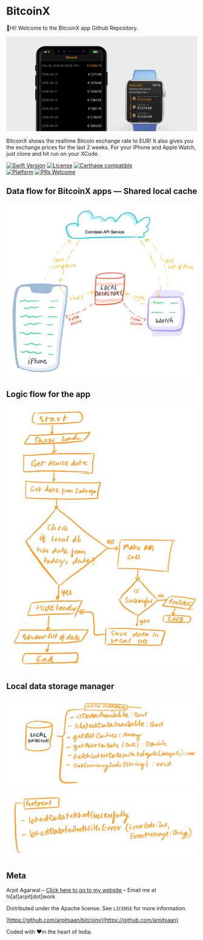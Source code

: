 # BitcoinX
👋Hi! Welcome to the BitcoinX app Github Repository.

![BitcoinX shows you exchange rates for bitcoin](/images/bitcoinx-hero.png?raw=true "BitcoinX - EUR to Bitcoin exchange rates on your iPhone and Watch!")

BitcoinX shows the realtime Bitcoin exchange rate to EUR! It also gives you the exchange prices for the last 2 weeks.
For your iPhone and Apple Watch, just clone and hit run on your XCode.


[![Swift Version][swift-image]][swift-url]
[![License][license-image]][license-url]
[![Carthage compatible](https://img.shields.io/badge/Carthage-compatible-4BC51D.svg?style=flat)](https://github.com/Carthage/Carthage)  
[![Platform](https://img.shields.io/cocoapods/p/LFAlertController.svg?style=flat)](http://cocoapods.org/pods/LFAlertController)
[![PRs Welcome](https://img.shields.io/badge/PRs-welcome-brightgreen.svg?style=flat-square)](http://makeapullrequest.com)

## Data flow for BitcoinX apps — Shared local cache
![Data flow for BitcoinX apps](/images/bx-localcaching.png?raw=true "Data flow for BitcoinX apps")

## Logic flow for the app
![Logic flow for BitcoinX](/images/bx-flow.png?raw=true "Logic flow for BitcoinX")

## Local data storage manager
![Local data storage for BitcoinX](/images/bx-datamanager.png?raw=true "Local data storage manager")
![Data storage protocol](/images/bx-dataprotocol.png?raw=true "Data storage protocol")

## Meta

Arpit Agarwal – [Click here to go to my website](https://arpit.work) – Email me at hi[at]arpit[dot]work

Distributed under the Apache license. See ``LICENSE`` for more information.

[https://github.com/arpitsaan/bitcoinx](https://github.com/arpitsaan)

[swift-image]:https://img.shields.io/badge/swift-3.0-oradnge.svg
[swift-url]: https://swift.org/
[license-image]: https://img.shields.io/badge/License-Apache-blue.svg
[license-url]: LICENSE
[codebeat-image]: https://codebeat.co/badges/c19b47ea-2f9d-45df-8458-b2d952fe9dad
[codebeat-url]: https://codebeat.co/projects/github-com-vsouza-awesomeios-com

Coded with ❤️in the heart of India.
